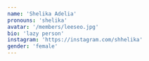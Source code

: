 ```yaml
---
name: 'Shelika Adelia'
pronouns: 'shelika'
avatar: '/members/leeseo.jpg'
bio: 'lazy person'
instagram: 'https://instagram.com/shhelika'
gender: 'female'
---
```

